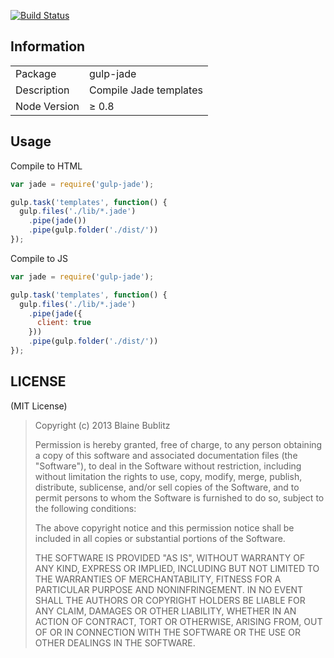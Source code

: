 [![Build Status](https://travis-ci.org/phated/gulp-jade.png?branch=master)](https://travis-ci.org/phated/gulp-jade)

## Information

<table>
<tr>
<td>Package</td><td>gulp-jade</td>
</tr>
<tr>
<td>Description</td>
<td>Compile Jade templates</td>
</tr>
<tr>
<td>Node Version</td>
<td>≥ 0.8</td>
</tr>
</table>

## Usage

Compile to HTML

```javascript
var jade = require('gulp-jade');

gulp.task('templates', function() {
  gulp.files('./lib/*.jade')
    .pipe(jade())
    .pipe(gulp.folder('./dist/'))
});
```

Compile to JS

```javascript
var jade = require('gulp-jade');

gulp.task('templates', function() {
  gulp.files('./lib/*.jade')
    .pipe(jade({
      client: true
    }))
    .pipe(gulp.folder('./dist/'))
});
```

## LICENSE

(MIT License)

> Copyright (c) 2013 Blaine Bublitz
>
> Permission is hereby granted, free of charge, to any person obtaining
> a copy of this software and associated documentation files (the
> "Software"), to deal in the Software without restriction, including
> without limitation the rights to use, copy, modify, merge, publish,
> distribute, sublicense, and/or sell copies of the Software, and to
> permit persons to whom the Software is furnished to do so, subject to
> the following conditions:
>
> The above copyright notice and this permission notice shall be
> included in all copies or substantial portions of the Software.
>
> THE SOFTWARE IS PROVIDED "AS IS", WITHOUT WARRANTY OF ANY KIND,
> EXPRESS OR IMPLIED, INCLUDING BUT NOT LIMITED TO THE WARRANTIES OF
> MERCHANTABILITY, FITNESS FOR A PARTICULAR PURPOSE AND
> NONINFRINGEMENT. IN NO EVENT SHALL THE AUTHORS OR COPYRIGHT HOLDERS BE
> LIABLE FOR ANY CLAIM, DAMAGES OR OTHER LIABILITY, WHETHER IN AN ACTION
> OF CONTRACT, TORT OR OTHERWISE, ARISING FROM, OUT OF OR IN CONNECTION
> WITH THE SOFTWARE OR THE USE OR OTHER DEALINGS IN THE SOFTWARE.
